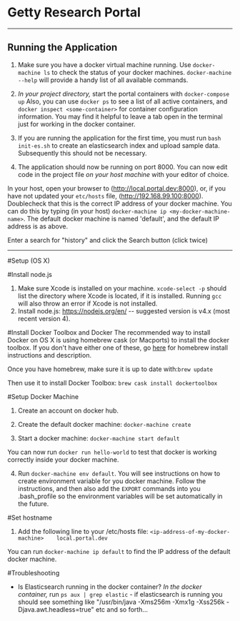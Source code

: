 Getty Research Portal
=====================
*******************************


Running the Application
------------------------


1. Make sure you have a docker virtual machine running. Use `docker-machine ls` to check the status of your docker machines. `docker-machine --help` will provide a handy list of all available commands.

2. *In your project directory,* start the portal containers  with `docker-compose up` Also, you can use `docker ps` to see a list of all active containers, and `docker inspect <some-container>` for container configuration information. You may find it helpful to leave a tab open in the terminal just for working in the docker container.

3.  If you are running the application for the first time, you must run `bash init-es.sh` to create an elasticsearch index and upload sample data. Subsequently this should not be necessary.

4. The application should now be running on port 8000. You can now edit code in the project file *on your host machine* with your editor of choice.

In your host, open your browser to (http://local.portal.dev:8000), or, if you have not updated your `etc/hosts` file, (http://192.168.99.100:8000). Doublecheck that this is the correct IP address of your docker machine. You can do this by typing (in your host) `docker-machine ip <my-docker-machine-name>`. The default docker machine is named 'default', and the default IP address is as above.


Enter a search for "history" and click the Search button (click twice)

*******************************


#Setup (OS X)

#Install node.js
1. Make sure Xcode is installed on your machine. `xcode-select -p` should list the directory where Xcode is located, if it is installed. Running `gcc` will also throw an error if Xcode is not installed.
2. Install node.js: https://nodejs.org/en/ -- suggested version is v4.x (most recent version 4).

#Install Docker Toolbox and Docker
The recommended way to install Docker on OS X is using homebrew cask (or Macports) to install the docker toolbox.
If you don't have either one of these, go [here](http://http://brew.sh/) for homebrew install instructions and description.

Once you have homebrew, make sure it is up to date with:`brew update`

Then use it to install Docker Toolbox:
        `brew cask install dockertoolbox`

#Setup Docker Machine 

1. Create an account on docker hub.
2. Create the default docker machine:
        `docker-machine create`

3. Start a docker machine:
        `docker-machine start default`

You can now run `docker run hello-world` to test that docker is working correctly inside your docker machine.

4. Run `docker-machine env default`. You will see instructions on how to create environment variable for you docker machine. Follow the instructions, and then also add the `EXPORT` commands into you .bash_profile so the environment variables will be set automatically in the future.

#Set hostname 
1. Add the following line to your /etc/hosts file:
       `<ip-address-of-my-docker-machine>    local.portal.dev`

You can run `docker-machine ip default` to find the IP address of the default docker machine.

#Troubleshooting

- Is Elasticsearch running in the docker container? *In the docker container,* run `ps aux | grep elastic` - if elasticsearch is running you should see something like "/usr/bin/java -Xms256m -Xmx1g -Xss256k -Djava.awt.headless=true" etc and so forth...
